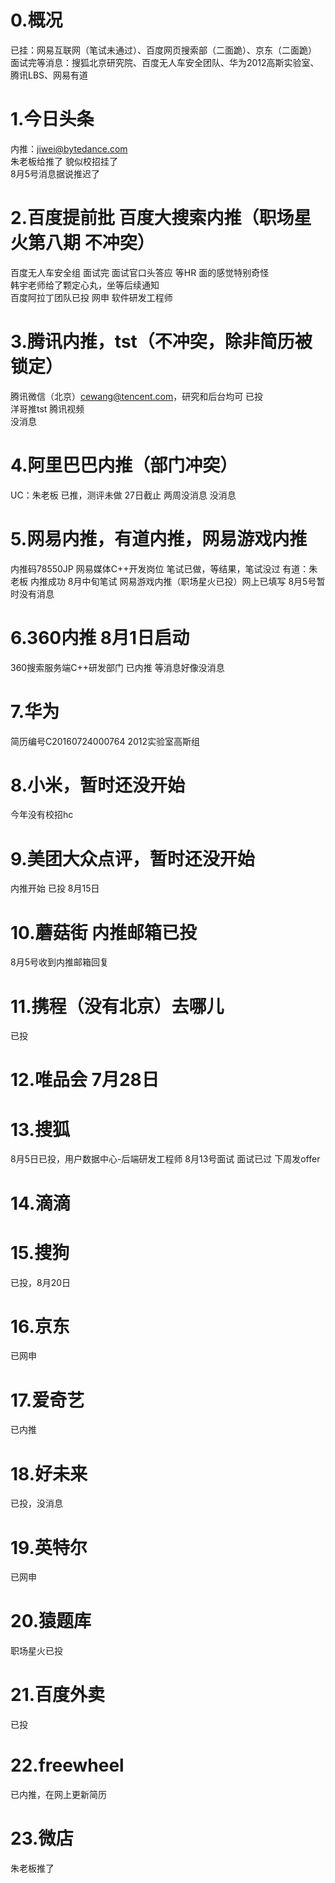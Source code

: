 # 0.概况
已挂：网易互联网（笔试未通过）、百度网页搜索部（二面跪）、京东（二面跪）
面试完等消息：搜狐北京研究院、百度无人车安全团队、华为2012高斯实验室、腾讯LBS、网易有道
# 1.今日头条
内推：jiwei@bytedance.com  
朱老板给推了 貌似校招挂了  
8月5号消息据说推迟了 
# 2.百度提前批  百度大搜索内推（职场星火第八期 不冲突）
百度无人车安全组 面试完 面试官口头答应 等HR 面的感觉特别奇怪  
韩宇老师给了颗定心丸，坐等后续通知  
百度阿拉丁团队已投
网申 软件研发工程师
# 3.腾讯内推，tst（不冲突，除非简历被锁定） 
腾讯微信（北京）cewang@tencent.com，研究和后台均可 已投  
洋哥推tst 腾讯视频  
没消息
# 4.阿里巴巴内推（部门冲突）
UC：朱老板 已推，测评未做 27日截止 两周没消息 没消息
# 5.网易内推，有道内推，网易游戏内推  
内推码78550JP  网易媒体C++开发岗位 笔试已做，等结果，笔试没过
有道：朱老板 内推成功 8月中旬笔试 
网易游戏内推（职场星火已投）网上已填写 8月5号暂时没有消息
# 6.360内推 8月1日启动 
360搜索服务端C++研发部门 已内推 等消息好像没消息
# 7.华为
简历编号C20160724000764
2012实验室高斯组
# 8.小米，暂时还没开始
今年没有校招hc
# 9.美团大众点评，暂时还没开始
内推开始 已投 8月15日
# 10.蘑菇街 内推邮箱已投
8月5号收到内推邮箱回复  
# 11.携程（没有北京）去哪儿  
已投  
# 12.唯品会 7月28日
# 13.搜狐
8月5日已投，用户数据中心-后端研发工程师
8月13号面试 面试已过 下周发offer
# 14.滴滴
# 15.搜狗
已投，8月20日
# 16.京东
已网申
# 17.爱奇艺
已内推
# 18.好未来
已投，没消息
# 19.英特尔
已网申
# 20.猿题库
职场星火已投
# 21.百度外卖
已投
# 22.freewheel
已内推，在网上更新简历
# 23.微店
朱老板推了